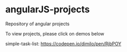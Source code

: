 # angularJS-projects
Repository of angular projects

To view projects, please click on demos below

simple-task-list: https://codepen.io/dimilo/pen/RjbPOY
